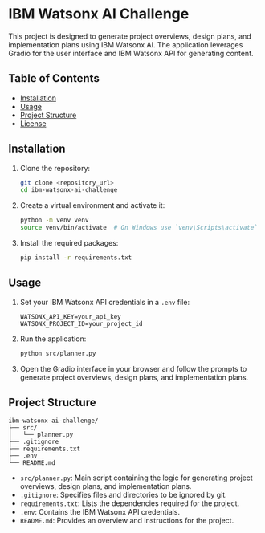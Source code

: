 # IBM Watsonx AI Challenge

This project is designed to generate project overviews, design plans, and implementation plans using IBM Watsonx AI. The application leverages Gradio for the user interface and IBM Watsonx API for generating content.

## Table of Contents
- [Installation](#installation)
- [Usage](#usage)
- [Project Structure](#project-structure)
- [License](#license)

## Installation

1. Clone the repository:
    ```sh
    git clone <repository_url>
    cd ibm-watsonx-ai-challenge
    ```

2. Create a virtual environment and activate it:
    ```sh
    python -m venv venv
    source venv/bin/activate  # On Windows use `venv\Scripts\activate`
    ```

3. Install the required packages:
    ```sh
    pip install -r requirements.txt
    ```

## Usage

1. Set your IBM Watsonx API credentials in a `.env` file:
    ```env
    WATSONX_API_KEY=your_api_key
    WATSONX_PROJECT_ID=your_project_id
    ```

2. Run the application:
    ```sh
    python src/planner.py
    ```

3. Open the Gradio interface in your browser and follow the prompts to generate project overviews, design plans, and implementation plans.

## Project Structure

```
ibm-watsonx-ai-challenge/
├── src/
│   └── planner.py
├── .gitignore
├── requirements.txt
├── .env
└── README.md
```

- `src/planner.py`: Main script containing the logic for generating project overviews, design plans, and implementation plans.
- `.gitignore`: Specifies files and directories to be ignored by git.
- `requirements.txt`: Lists the dependencies required for the project.
- `.env`: Contains the IBM Watsonx API credentials.
- `README.md`: Provides an overview and instructions for the project.
